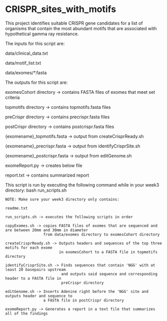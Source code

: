 # CRISPR_sites_with_motifs
This project identifies suitable CRISPR gene candidates for a list of organisms
that contain the most abundant motifs that are associated with hypothetical gamma ray resistance.

The inputs for this script are:

data/clinical_data.txt

data/motif_list.txt

data/exomes/*.fasta

The outputs for this script are:

exomesCohort directory -> contains FASTA files of exomes that meet set criteria

topmotifs directory -> contains topmotifs.fasta files

preCrispr directory -> contains precrispr.fasta files

postCrispr directory -> contains postcrispr.fasta files

{exomename}_topmotifs.fasta -> output from createCrisprReady.sh

{exomename}_precrispr.fasta -> output from identifyCrisprSite.sh

{exomename}_postcrispr.fasta -> output from editGenome.sh

exomeReport.py -> creates below file

report.txt -> contains summarized report

This script is run by executing the following command while in your week3 directory:
    bash run_scripts.sh
    
    NOTE: Make sure your week3 directory only contains:

    readme.txt

    run_scripts.sh -> executes the following scripts in order
    
    copyExomes.sh -> copies FASTA files of exomes that are sequenced and are between 20mm and 30mm in diameter
                     from data/exomes directory to exomesCohort directory
    
    createCrisprReady.sh -> Outputs headers and sequences of the top three motifs for each exome
                            in exomesCohort to a FASTA file in topmotifs directory
    
    identifyCrisprSite.sh -> Finds sequences that contain 'NGG' with at least 20 basepairs upstream
                             and outputs said sequence and corresponding header to a FASTA file in
                             preCrispr directory

    editGenome.sh -> Inserts Adenine right before the 'NGG' site and outputs header and sequence to 
                     a FASTA file in postCrispr directory

    exomeReport.py -> Generates a report in a text file that summarizes all of the findings 
